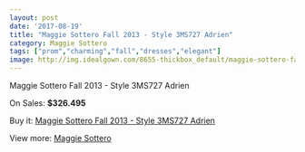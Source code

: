 ```yaml
---
layout: post
date: '2017-08-19'
title: "Maggie Sottero Fall 2013 - Style 3MS727 Adrien"
category: Maggie Sottero
tags: ["prom","charming","fall","dresses","elegant"]
image: http://img.idealgown.com/8655-thickbox_default/maggie-sottero-fall-2013-style-3ms727-adrien.jpg
---
```

Maggie Sottero Fall 2013 - Style 3MS727 Adrien

On Sales: **$326.495**
<a href="https://www.idealgown.com/en/maggie-sottero/3595-maggie-sottero-fall-2013-style-3ms727-adrien.html"><amp-img layout="responsive" width="600" height="600" src="//img.idealgown.com/8655-thickbox_default/maggie-sottero-fall-2013-style-3ms727-adrien.jpg" alt="Maggie Sottero Fall 2013 - Style 3MS727 Adrien 0" /></a>
<a href="https://www.idealgown.com/en/maggie-sottero/3595-maggie-sottero-fall-2013-style-3ms727-adrien.html"><amp-img layout="responsive" width="600" height="600" src="//img.idealgown.com/8656-thickbox_default/maggie-sottero-fall-2013-style-3ms727-adrien.jpg" alt="Maggie Sottero Fall 2013 - Style 3MS727 Adrien 1" /></a>

Buy it: [Maggie Sottero Fall 2013 - Style 3MS727 Adrien](https://www.idealgown.com/en/maggie-sottero/3595-maggie-sottero-fall-2013-style-3ms727-adrien.html "Maggie Sottero Fall 2013 - Style 3MS727 Adrien")

View more: [Maggie Sottero](https://www.idealgown.com/en/45-maggie-sottero "Maggie Sottero")